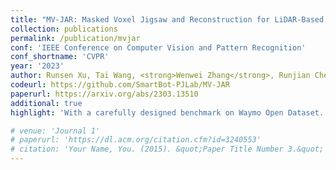```yaml
---
title: "MV-JAR: Masked Voxel Jigsaw and Reconstruction for LiDAR-Based Self-Supervised Pre-Training"
collection: publications
permalink: /publication/mvjar
conf: 'IEEE Conference on Computer Vision and Pattern Recognition'
conf_shortname: 'CVPR'
year: '2023'
author: Runsen Xu, Tai Wang, <strong>Wenwei Zhang</strong>, Runjian Chen, Jinkun Cao, Jiangmiao Pang, Dahua Lin
codeurl: https://github.com/SmartBot-PJLab/MV-JAR
paperurl: https://arxiv.org/abs/2303.13510
additional: true
highlight: 'With a carefully designed benchmark on Waymo Open Dataset.'

# venue: 'Journal 1'
# paperurl: 'https://dl.acm.org/citation.cfm?id=3240553'
# citation: 'Your Name, You. (2015). &quot;Paper Title Number 3.&quot; <i>Journal 1</i>. 1(3).'
---
```

